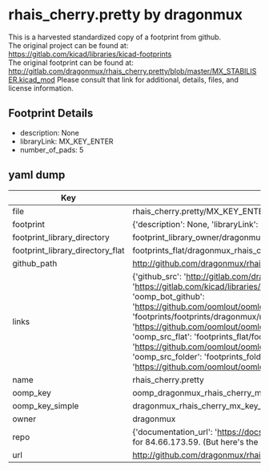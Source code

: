 # rhais_cherry.pretty by dragonmux  
This is a harvested standardized copy of a footprint from github.  
The original project can be found at:  
https://gitlab.com/kicad/libraries/kicad-footprints  
The original footprint can be found at:
http://gitlab.com/dragonmux/rhais_cherry.pretty/blob/master/MX_STABILISER.kicad_mod
Please consult that link for additional, details, files, and license information.  
## Footprint Details
* description: None  
* libraryLink: MX_KEY_ENTER  
* number_of_pads: 5  
## yaml dump  
| Key | Value |  
| --- | --- |  
| file | rhais_cherry.pretty/MX_KEY_ENTER.kicad_mod |  
| footprint | {'description': None, 'libraryLink': 'MX_KEY_ENTER', 'number_of_pads': 5} |  
| footprint_library_directory | footprint_library_owner/dragonmux_rhais_cherry.pretty |  
| footprint_library_directory_flat | footprints_flat/dragonmux_rhais_cherry_mx_key_enter/working |  
| github_path | http://github.com/dragonmux/rhais_cherry.pretty/blob/master/MX_KEY_ENTER.kicad_mod |  
| links | {'github_src': 'http://gitlab.com/dragonmux/rhais_cherry.pretty/blob/master/MX_STABILISER.kicad_mod', 'github_src_repo': 'https://gitlab.com/kicad/libraries/kicad-footprints', 'oomp_bot': 'footprints/dragonmux_rhais_cherry_mx_key_enter/working', 'oomp_bot_github': 'https://github.com/oomlout/oomlout_oomp_footprint_bot/tree/main/footprints/dragonmux_rhais_cherry_mx_key_enter/working', 'oomp_doc': 'footprints/footprints/dragonmux/rhais_cherry/MX_KEY_ENTER/working/', 'oomp_doc_github': 'https://github.com/oomlout/oomlout_oomp_footprint_doc/tree/main/footprints/footprints/dragonmux/rhais_cherry/MX_KEY_ENTER/working', 'oomp_src_flat': 'footprints_flat/footprints_flat/dragonmux_rhais_cherry_mx_key_enter/working', 'oomp_src_flat_github': 'https://github.com/oomlout/oomlout_oomp_footprint_src/tree/main/footprints_flat/dragonmux_rhais_cherry_mx_key_enter/working', 'oomp_src_folder': 'footprints_folder/footprints_folder/dragonmux/rhais_cherry/MX_KEY_ENTER/working', 'oomp_src_folder_github': 'https://github.com/oomlout/oomlout_oomp_footprint_src/tree/main/footprints_folder/dragonmux/rhais_cherry/MX_KEY_ENTER/working'} |  
| name | rhais_cherry.pretty |  
| oomp_key | oomp_dragonmux_rhais_cherry_mx_key_enter |  
| oomp_key_simple | dragonmux_rhais_cherry_mx_key_enter |  
| owner | dragonmux |  
| repo | {'documentation_url': 'https://docs.github.com/rest/overview/resources-in-the-rest-api#rate-limiting', 'message': "API rate limit exceeded for 84.66.173.59. (But here's the good news: Authenticated requests get a higher rate limit. Check out the documentation for more details.)"} |  
| url | http://github.com/dragonmux/rhais_cherry.pretty |  

